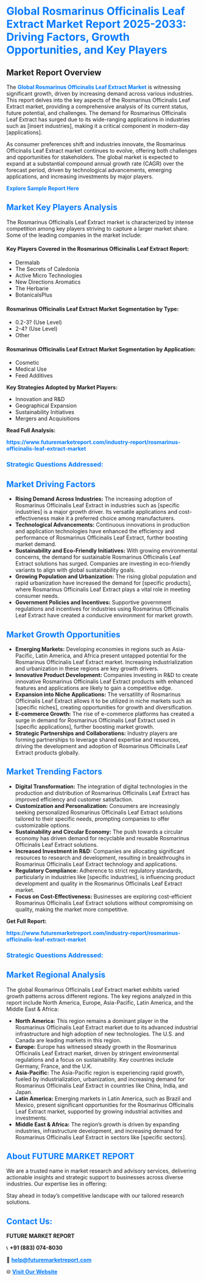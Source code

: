 <h1 style="color: #007BFF;">Global Rosmarinus Officinalis Leaf Extract Market Report 2025-2033: Driving Factors, Growth Opportunities, and Key Players</h1>

<section id="overview">
<h2>Market Report Overview</h2>
<p>The <a href="https://www.futuremarketreport.com/industry-report/rosmarinus-officinalis-leaf-extract-market" style="color: #007BFF; text-decoration: none;"><strong>Global Rosmarinus Officinalis Leaf Extract Market</strong></a> is witnessing significant growth, driven by increasing demand across various industries. This report delves into the key aspects of the Rosmarinus Officinalis Leaf Extract market, providing a comprehensive analysis of its current status, future potential, and challenges. The demand for Rosmarinus Officinalis Leaf Extract has surged due to its wide-ranging applications in industries such as [insert industries], making it a critical component in modern-day [applications].</p>
<p>As consumer preferences shift and industries innovate, the Rosmarinus Officinalis Leaf Extract market continues to evolve, offering both challenges and opportunities for stakeholders. The global market is expected to expand at a substantial compound annual growth rate (CAGR) over the forecast period, driven by technological advancements, emerging applications, and increasing investments by major players.</p>
</section>

<section id="overview">
<p><a href="https://www.futuremarketreport.com/request-sample/reportId=33448" style="color: #007BFF; text-decoration: none;"><strong>Explore Sample Report Here</strong></a></p>
</section>

<section id="key-players">
<h2 style="color: #007BFF;">Market Key Players Analysis</h2>
<p>The Rosmarinus Officinalis Leaf Extract market is characterized by intense competition among key players striving to capture a larger market share. Some of the leading companies in the market include:</p>
<h4>Key Players Covered in the Rosmarinus Officinalis Leaf Extract Report:</h4>
<ul><li>Dermalab</li><li>The Secrets of Caledonia</li><li>Active Micro Technologies</li><li>New Directions Aromatics</li><li>The Herbarie</li><li>BotanicalsPlus</li></ul>
<h4>Rosmarinus Officinalis Leaf Extract Market Segmentation by Type:</h4>
<ul><li>0.2-3? (Use Level)</li><li>2-4? (Use Level)</li><li>Other</li></ul>

<h4>Rosmarinus Officinalis Leaf Extract Market Segmentation by Application:</h4>
<ul><li>Cosmetic</li><li>Medical Use</li><li>Feed Additives</li></ul>
<p><strong>Key Strategies Adopted by Market Players:</strong></p>
<ul>
<li>Innovation and R&D</li>
<li>Geographical Expansion</li>
<li>Sustainability Initiatives</li>
<li>Mergers and Acquisitions</li>
</ul>
</section>

<section>
<p><strong>Read Full Analysis: </strong></p><a href="https://www.futuremarketreport.com/industry-report/rosmarinus-officinalis-leaf-extract-market" style="color: #007BFF; text-decoration: none;"><strong>https://www.futuremarketreport.com/industry-report/rosmarinus-officinalis-leaf-extract-market</strong></a>
<h3 style="color: #007BFF;">Strategic Questions Addressed:</h3>
</section>

<section id="driving-factors">
<h2 style="color: #007BFF;">Market Driving Factors</h2>
<ul>
<li><strong>Rising Demand Across Industries:</strong> The increasing adoption of Rosmarinus Officinalis Leaf Extract in industries such as [specific industries] is a major growth driver. Its versatile applications and cost-effectiveness make it a preferred choice among manufacturers.</li>
<li><strong>Technological Advancements:</strong> Continuous innovations in production and application technologies have enhanced the efficiency and performance of Rosmarinus Officinalis Leaf Extract, further boosting market demand.</li>
<li><strong>Sustainability and Eco-Friendly Initiatives:</strong> With growing environmental concerns, the demand for sustainable Rosmarinus Officinalis Leaf Extract solutions has surged. Companies are investing in eco-friendly variants to align with global sustainability goals.</li>
<li><strong>Growing Population and Urbanization:</strong> The rising global population and rapid urbanization have increased the demand for [specific products], where Rosmarinus Officinalis Leaf Extract plays a vital role in meeting consumer needs.</li>
<li><strong>Government Policies and Incentives:</strong> Supportive government regulations and incentives for industries using Rosmarinus Officinalis Leaf Extract have created a conducive environment for market growth.</li>
</ul>
</section>

<section id="growth-opportunities">
<h2 style="color: #007BFF;">Market Growth Opportunities</h2>
<ul>
<li><strong>Emerging Markets:</strong> Developing economies in regions such as Asia-Pacific, Latin America, and Africa present untapped potential for the Rosmarinus Officinalis Leaf Extract market. Increasing industrialization and urbanization in these regions are key growth drivers.</li>
<li><strong>Innovative Product Development:</strong> Companies investing in R&D to create innovative Rosmarinus Officinalis Leaf Extract products with enhanced features and applications are likely to gain a competitive edge.</li>
<li><strong>Expansion into Niche Applications:</strong> The versatility of Rosmarinus Officinalis Leaf Extract allows it to be utilized in niche markets such as [specific niches], creating opportunities for growth and diversification.</li>
<li><strong>E-commerce Growth:</strong> The rise of e-commerce platforms has created a surge in demand for Rosmarinus Officinalis Leaf Extract used in [specific applications], further boosting market growth.</li>
<li><strong>Strategic Partnerships and Collaborations:</strong> Industry players are forming partnerships to leverage shared expertise and resources, driving the development and adoption of Rosmarinus Officinalis Leaf Extract products globally.</li>
</ul>
</section>

<section id="trending-factors">
<h2 style="color: #007BFF;">Market Trending Factors</h2>
<ul>
<li><strong>Digital Transformation:</strong> The integration of digital technologies in the production and distribution of Rosmarinus Officinalis Leaf Extract has improved efficiency and customer satisfaction.</li>
<li><strong>Customization and Personalization:</strong> Consumers are increasingly seeking personalized Rosmarinus Officinalis Leaf Extract solutions tailored to their specific needs, prompting companies to offer customizable options.</li>
<li><strong>Sustainability and Circular Economy:</strong> The push towards a circular economy has driven demand for recyclable and reusable Rosmarinus Officinalis Leaf Extract solutions.</li>
<li><strong>Increased Investment in R&D:</strong> Companies are allocating significant resources to research and development, resulting in breakthroughs in Rosmarinus Officinalis Leaf Extract technology and applications.</li>
<li><strong>Regulatory Compliance:</strong> Adherence to strict regulatory standards, particularly in industries like [specific industries], is influencing product development and quality in the Rosmarinus Officinalis Leaf Extract market.</li>
<li><strong>Focus on Cost-Effectiveness:</strong> Businesses are exploring cost-efficient Rosmarinus Officinalis Leaf Extract solutions without compromising on quality, making the market more competitive.</li>
</ul>
</section>

<section>
<p><strong>Get Full Report: </strong></p><a href="https://www.futuremarketreport.com/industry-report/rosmarinus-officinalis-leaf-extract-market" style="color: #007BFF; text-decoration: none;"><strong>https://www.futuremarketreport.com/industry-report/rosmarinus-officinalis-leaf-extract-market</strong></a>
<h3 style="color: #007BFF;">Strategic Questions Addressed:</h3>
</section>


<section id="regional-analysis">
<h2 style="color: #007BFF;">Market Regional Analysis</h2>
<p>The global Rosmarinus Officinalis Leaf Extract market exhibits varied growth patterns across different regions. The key regions analyzed in this report include North America, Europe, Asia-Pacific, Latin America, and the Middle East & Africa:</p>
<ul>
<li><strong>North America:</strong> This region remains a dominant player in the Rosmarinus Officinalis Leaf Extract market due to its advanced industrial infrastructure and high adoption of new technologies. The U.S. and Canada are leading markets in this region.</li>
<li><strong>Europe:</strong> Europe has witnessed steady growth in the Rosmarinus Officinalis Leaf Extract market, driven by stringent environmental regulations and a focus on sustainability. Key countries include Germany, France, and the U.K.</li>
<li><strong>Asia-Pacific:</strong> The Asia-Pacific region is experiencing rapid growth, fueled by industrialization, urbanization, and increasing demand for Rosmarinus Officinalis Leaf Extract in countries like China, India, and Japan.</li>
<li><strong>Latin America:</strong> Emerging markets in Latin America, such as Brazil and Mexico, present significant opportunities for the Rosmarinus Officinalis Leaf Extract market, supported by growing industrial activities and investments.</li>
<li><strong>Middle East & Africa:</strong> The region’s growth is driven by expanding industries, infrastructure development, and increasing demand for Rosmarinus Officinalis Leaf Extract in sectors like [specific sectors].</li>
</ul>
</section>

<footer>
<h2 style="color: #007BFF;">About FUTURE MARKET REPORT</h2>
<p>We are a trusted name in market research and advisory services, delivering actionable insights and strategic support to businesses across diverse industries. Our expertise lies in offering:</p>

<p>Stay ahead in today’s competitive landscape with our tailored research solutions.</p>

<h2 style="color: #007BFF;">Contact Us:</h2>
<p><strong>FUTURE MARKET REPORT</strong></p>
<p>📞 <strong>+91 (883) 074-8030</strong></p>
<p>📧 <strong><a href="mailto:help@futuremarketreport.com" style="color: #007BFF;">help@futuremarketreport.com</a></strong></p>
<p>🌐 <strong><a href="https://www.futuremarketreport.com/" style="color: #007BFF;">Visit Our Website</a></strong></p>
</footer>